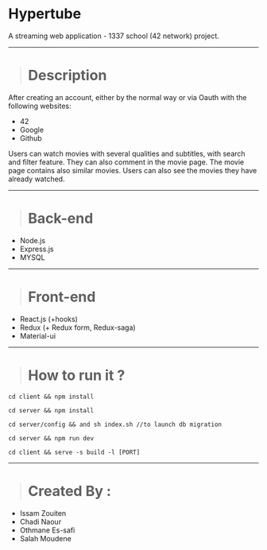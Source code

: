 # Hypertube
A streaming web application - 1337 school (42 network) project.

<hr>

> # Description
After creating an account, either by the normal way or via Oauth with the following websites:
- 42
- Google
- Github

Users can watch movies with several qualities and subtitles, with search and filter feature. They can also comment in the movie page. The movie page contains also similar movies.
Users can also see the movies they have already watched.

<hr>

> # Back-end
- Node.js
- Express.js
- MYSQL

<hr>

> # Front-end
- React.js (+hooks)
- Redux (+ Redux form, Redux-saga)
- Material-ui

<hr>

> # How to run it ?
    cd client && npm install

    cd server && npm install

    cd server/config && and sh index.sh //to launch db migration

    cd server && npm run dev

    cd client && serve -s build -l [PORT]
<hr>

> # Created By : 
-  Issam Zouiten
-  Chadi Naour
-  Othmane Es-safi
-  Salah Moudene
